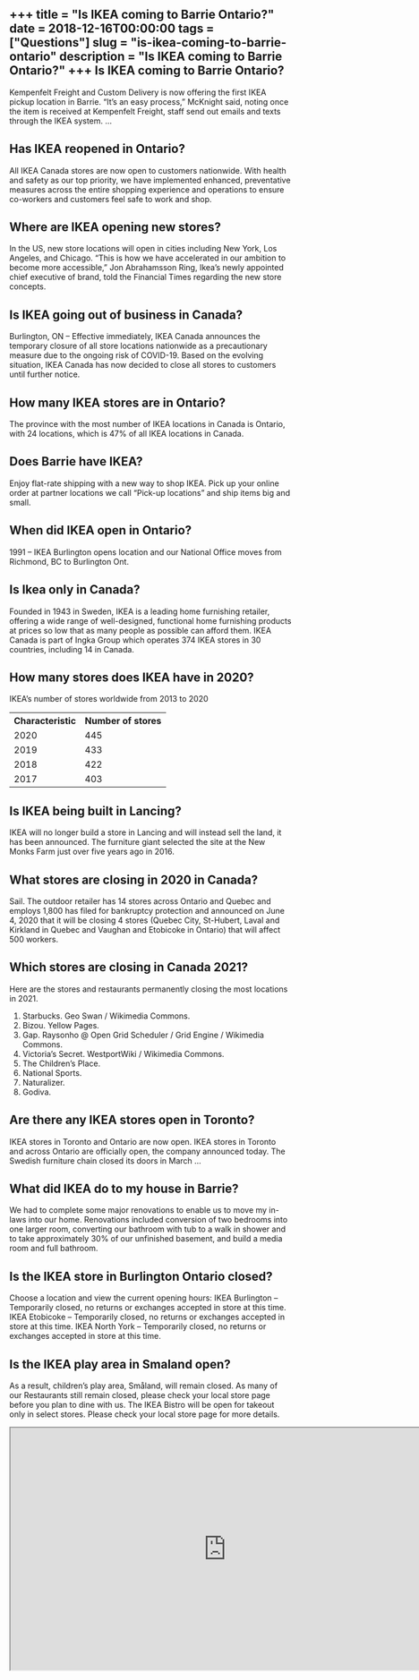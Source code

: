 +++
title = "Is IKEA coming to Barrie Ontario?"
date = 2018-12-16T00:00:00
tags = ["Questions"]
slug = "is-ikea-coming-to-barrie-ontario"
description = "Is IKEA coming to Barrie Ontario?"
+++
Is IKEA coming to Barrie Ontario?
---------------------------------

Kempenfelt Freight and Custom Delivery is now offering the first IKEA pickup location in Barrie. “It’s an easy process,” McKnight said, noting once the item is received at Kempenfelt Freight, staff send out emails and texts through the IKEA system. …

Has IKEA reopened in Ontario?
-----------------------------

All IKEA Canada stores are now open to customers nationwide. With health and safety as our top priority, we have implemented enhanced, preventative measures across the entire shopping experience and operations to ensure co-workers and customers feel safe to work and shop.

Where are IKEA opening new stores?
----------------------------------

In the US, new store locations will open in cities including New York, Los Angeles, and Chicago. “This is how we have accelerated in our ambition to become more accessible,” Jon Abrahamsson Ring, Ikea’s newly appointed chief executive of brand, told the Financial Times regarding the new store concepts.

Is IKEA going out of business in Canada?
----------------------------------------

Burlington, ON – Effective immediately, IKEA Canada announces the temporary closure of all store locations nationwide as a precautionary measure due to the ongoing risk of COVID-19. Based on the evolving situation, IKEA Canada has now decided to close all stores to customers until further notice.

How many IKEA stores are in Ontario?
------------------------------------

The province with the most number of IKEA locations in Canada is Ontario, with 24 locations, which is 47% of all IKEA locations in Canada.

Does Barrie have IKEA?
----------------------

Enjoy flat-rate shipping with a new way to shop IKEA. Pick up your online order at partner locations we call “Pick-up locations” and ship items big and small.

When did IKEA open in Ontario?
------------------------------

1991 – IKEA Burlington opens location and our National Office moves from Richmond, BC to Burlington Ont.

Is Ikea only in Canada?
-----------------------

Founded in 1943 in Sweden, IKEA is a leading home furnishing retailer, offering a wide range of well-designed, functional home furnishing products at prices so low that as many people as possible can afford them. IKEA Canada is part of Ingka Group which operates 374 IKEA stores in 30 countries, including 14 in Canada.

How many stores does IKEA have in 2020?
---------------------------------------

IKEA’s number of stores worldwide from 2013 to 2020

<table><tr><th>Characteristic</th><th>Number of stores</th></tr><tr><td>2020</td><td>445</td></tr><tr><td>2019</td><td>433</td></tr><tr><td>2018</td><td>422</td></tr><tr><td>2017</td><td>403</td></tr></table>

Is IKEA being built in Lancing?
-------------------------------

IKEA will no longer build a store in Lancing and will instead sell the land, it has been announced. The furniture giant selected the site at the New Monks Farm just over five years ago in 2016.

What stores are closing in 2020 in Canada?
------------------------------------------

Sail. The outdoor retailer has 14 stores across Ontario and Quebec and employs 1,800 has filed for bankruptcy protection and announced on June 4, 2020 that it will be closing 4 stores (Quebec City, St-Hubert, Laval and Kirkland in Quebec and Vaughan and Etobicoke in Ontario) that will affect 500 workers.

Which stores are closing in Canada 2021?
----------------------------------------

Here are the stores and restaurants permanently closing the most locations in 2021.

1. Starbucks. Geo Swan / Wikimedia Commons.
2. Bizou. Yellow Pages.
3. Gap. Raysonho @ Open Grid Scheduler / Grid Engine / Wikimedia Commons.
4. Victoria’s Secret. WestportWiki / Wikimedia Commons.
5. The Children’s Place.
6. National Sports.
7. Naturalizer.
8. Godiva.

Are there any IKEA stores open in Toronto?
------------------------------------------

IKEA stores in Toronto and Ontario are now open. IKEA stores in Toronto and across Ontario are officially open, the company announced today. The Swedish furniture chain closed its doors in March …

What did IKEA do to my house in Barrie?
---------------------------------------

We had to complete some major renovations to enable us to move my in-laws into our home. Renovations included conversion of two bedrooms into one larger room, converting our bathroom with tub to a walk in shower and to take approximately 30% of our unfinished basement, and build a media room and full bathroom.

Is the IKEA store in Burlington Ontario closed?
-----------------------------------------------

Choose a location and view the current opening hours: IKEA Burlington – Temporarily closed, no returns or exchanges accepted in store at this time. IKEA Etobicoke – Temporarily closed, no returns or exchanges accepted in store at this time. IKEA North York – Temporarily closed, no returns or exchanges accepted in store at this time.

Is the IKEA play area in Smaland open?
--------------------------------------

As a result, children’s play area, Småland, will remain closed. As many of our Restaurants still remain closed, please check your local store page before you plan to dine with us. The IKEA Bistro will be open for takeout only in select stores. Please check your local store page for more details.

<iframe allow="accelerometer; autoplay; clipboard-write; encrypted-media; gyroscope; picture-in-picture" allowfullscreen="" class="__youtube_prefs__  epyt-is-override  no-lazyload" data-no-lazy="1" data-origheight="433" data-origwidth="770" data-skipgform_ajax_framebjll="" height="433" id="_ytid_71915" loading="lazy" src="https://www.youtube.com/embed/vgr0lxUcCAA?enablejsapi=1&autoplay=0&cc_load_policy=0&cc_lang_pref=&iv_load_policy=1&loop=0&modestbranding=0&rel=1&fs=1&playsinline=0&autohide=2&theme=dark&color=red&controls=1&" title="YouTube player" width="770"></iframe>